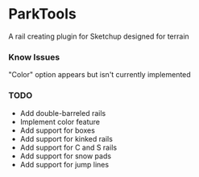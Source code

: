 # ParkTools

A rail creating plugin for Sketchup designed for terrain 

### Know Issues

"Color" option appears but isn't currently implemented

### TODO

* Add double-barreled rails
* Implement color feature
* Add support for boxes
* Add support for kinked rails
* Add support for C and S rails
* Add support for snow pads
* Add support for jump lines
